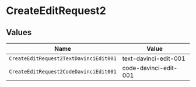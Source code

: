 # CreateEditRequest2


## Values

| Name                                   | Value                                  |
| -------------------------------------- | -------------------------------------- |
| `CreateEditRequest2TextDavinciEdit001` | text-davinci-edit-001                  |
| `CreateEditRequest2CodeDavinciEdit001` | code-davinci-edit-001                  |
